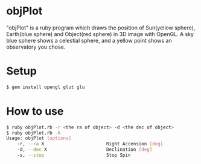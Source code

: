 # objPlot
"objPlot" is a ruby program which draws the position of Sun(yellow sphere), Earth(blue sphere) and Object(red sphere) in 3D image with OpenGL.
A sky blue sphere shows a celestial sphere, and a yellow point shows an observatory you chose.

# Setup
```bash
$ gem install opengl glut glu
```

# How to use
```bash
$ ruby objPlot.rb -r <the ra of object> -d <the dec of object>  
$ ruby objPlot.rb -h  
Usage: objPlot [options]  
    -r, --ra X                       Right Accension [deg]  
    -d, --dec X                      Declination [deg]  
    -s, --stop                       Stop Spin  
```